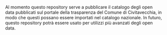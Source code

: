 Al momento questo repository serve a pubblicare il catalogo degli open data pubblicati sul portale della trasparenza del Comune di Civitavecchia, in modo che questi possano essere importati nel catalogo nazionale.
In futuro, questo repository potrà essere usato per utilizzi più avanzati degli open data.
